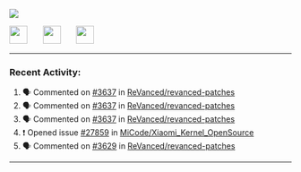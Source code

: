 <p align="left">
  <!-- Typing SVG by DenverCoder1 - https://github.com/DenverCoder1/readme-typing-svg -->
  <a href="https://github.com/DenverCoder1/readme-typing-svg">
    <img src="https://readme-typing-svg.demolab.com/?lines=Hello%2E%2E%2E;Im%20Zain;&font=Fira%20Code&center=false&width=440&height=45&color=00FFFF&vCenter=true&pause=1000&size=22" /></a>
</p>

<p align="left">
  <a href="https://www.youtube.com/@zainarbani"><img width="32px" src="https://www.freeiconspng.com/uploads/youtube-subscribe-png-youtube-subscribe-to-5.png"/></a>
  &#8287;&#8287;&#8287;&#8287;&#8287;
  <a href="mailto:zaintsyariev@gmail.com"><img width="32px" src="https://www.freeiconspng.com/uploads/email-icon--100-flat-vol-2-iconset--graphicloads-18.png"/></a>
  &#8287;&#8287;&#8287;&#8287;&#8287;
  <a href="https://t.me/AnotherZain"><img width="32px" src="https://www.freeiconspng.com/uploads/telegram-icon-1.png"></a>
</p>

---

<h3>Recent Activity:</h3>

<!-- https://github.com/jamesgeorge007/github-activity-readme -->
<!--START_SECTION:activity-->
1. 🗣 Commented on [#3637](https://github.com/ReVanced/revanced-patches/pull/3637#issuecomment-2424118756) in [ReVanced/revanced-patches](https://github.com/ReVanced/revanced-patches)
2. 🗣 Commented on [#3637](https://github.com/ReVanced/revanced-patches/pull/3637#issuecomment-2424094621) in [ReVanced/revanced-patches](https://github.com/ReVanced/revanced-patches)
3. 🗣 Commented on [#3637](https://github.com/ReVanced/revanced-patches/pull/3637#issuecomment-2423991643) in [ReVanced/revanced-patches](https://github.com/ReVanced/revanced-patches)
4. ❗ Opened issue [#27859](https://github.com/MiCode/Xiaomi_Kernel_OpenSource/issues/27859) in [MiCode/Xiaomi_Kernel_OpenSource](https://github.com/MiCode/Xiaomi_Kernel_OpenSource)
5. 🗣 Commented on [#3629](https://github.com/ReVanced/revanced-patches/pull/3629#issuecomment-2395478371) in [ReVanced/revanced-patches](https://github.com/ReVanced/revanced-patches)
<!--END_SECTION:activity-->

---
